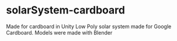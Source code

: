 # solarSystem-cardboard
Made for cardboard in Unity
Low Poly solar system made for Google Cardboard. Models were made with Blender
